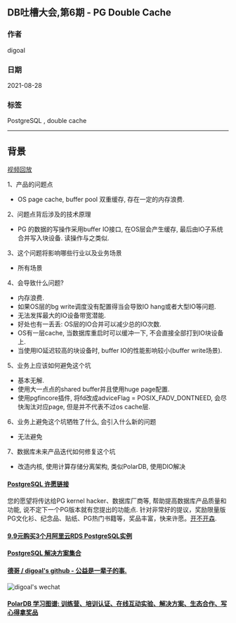 ## DB吐槽大会,第6期 - PG Double Cache  
                  
### 作者                  
digoal                  
                  
### 日期                  
2021-08-28                  
                  
### 标签                  
PostgreSQL , double cache                 
        
----        
          
## 背景              
[视频回放](https://www.bilibili.com/video/BV17q4y1U7P7/)     
      
1、产品的问题点      
- OS page cache, buffer pool 双重缓存, 存在一定的内存浪费.    
      
2、问题点背后涉及的技术原理    
- PG 的数据的写操作采用buffer IO接口, 在OS层会产生缓存, 最后由IO子系统合并写入块设备. 读操作与之类似.   
      
3、这个问题将影响哪些行业以及业务场景    
- 所有场景   
     
4、会导致什么问题?    
- 内存浪费.   
- 如果OS层的bg write调度没有配置得当会导致IO hang或者大型IO等问题.   
- 无法发挥最大的IO设备带宽潜能.   
- 好处也有一丢丢: OS层的IO合并可以减少总的IO次数.   
- OS有一层cache, 当数据库重启时可以缓冲一下, 不会直接全部打到IO块设备上.   
- 当使用IO延迟较高的块设备时, buffer IO的性能影响较小(buffer write场景).   
          
5、业务上应该如何避免这个坑   
- 基本无解.   
- 使用大一点点的shared buffer并且使用huge page配置.   
- 使用pgfincore插件, 将fd改成adviceFlag = POSIX_FADV_DONTNEED, 会尽快淘汰对应page, 但是并不代表不过os cache层.   
          
6、业务上避免这个坑牺牲了什么, 会引入什么新的问题    
- 无法避免  
            
7、数据库未来产品迭代如何修复这个坑    
- 改造内核, 使用计算存储分离架构, 类似PolarDB, 使用DIO解决   
  
     
  
#### [PostgreSQL 许愿链接](https://github.com/digoal/blog/issues/76 "269ac3d1c492e938c0191101c7238216")
您的愿望将传达给PG kernel hacker、数据库厂商等, 帮助提高数据库产品质量和功能, 说不定下一个PG版本就有您提出的功能点. 针对非常好的提议，奖励限量版PG文化衫、纪念品、贴纸、PG热门书籍等，奖品丰富，快来许愿。[开不开森](https://github.com/digoal/blog/issues/76 "269ac3d1c492e938c0191101c7238216").  
  
  
#### [9.9元购买3个月阿里云RDS PostgreSQL实例](https://www.aliyun.com/database/postgresqlactivity "57258f76c37864c6e6d23383d05714ea")
  
  
#### [PostgreSQL 解决方案集合](https://yq.aliyun.com/topic/118 "40cff096e9ed7122c512b35d8561d9c8")
  
  
#### [德哥 / digoal's github - 公益是一辈子的事.](https://github.com/digoal/blog/blob/master/README.md "22709685feb7cab07d30f30387f0a9ae")
  
  
![digoal's wechat](../pic/digoal_weixin.jpg "f7ad92eeba24523fd47a6e1a0e691b59")
  
  
#### [PolarDB 学习图谱: 训练营、培训认证、在线互动实验、解决方案、生态合作、写心得拿奖品](https://www.aliyun.com/database/openpolardb/activity "8642f60e04ed0c814bf9cb9677976bd4")
  
